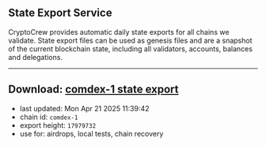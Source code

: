 ## State Export Service
CryptoCrew provides automatic daily state exports for all chains we validate. State export files can be used as genesis files and are a snapshot of the current blockchain state, including all validators, accounts, balances and delegations.

---
**Download: [comdex-1 state export](https://dl-eu2.ccvalidators.com/SERVICE/comdex/comdex-1_export_17979732.json)**
---

- last updated: Mon Apr 21 2025 11:39:42
- chain id: `comdex-1`
- export height: `17979732`
- use for: airdrops, local tests, chain recovery
